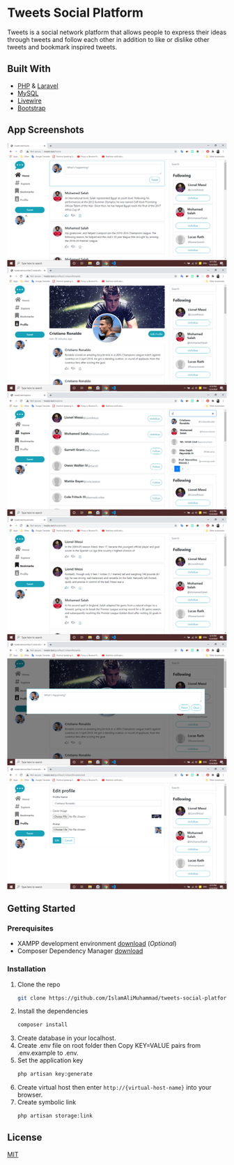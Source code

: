 # Tweets Social Platform

Tweets is a social network platform that allows people to express their ideas through tweets and follow each other in addition to like or dislike other tweets and bookmark inspired tweets. 

## Built With
* [PHP](https://www.php.net/) & [Laravel](https://laravel.com/)
* [MySQL](https://www.mysql.com/)
* [Livewire](https://laravel-livewire.com/) 
* [Bootstrap](https://getbootstrap.com/)

## App Screenshots

![Home](/app-screenshots/1.PNG)
![Profile](/app-screenshots/2.PNG)
![Explore](/app-screenshots/3.PNG)
![Bookmarks](/app-screenshots/4.PNG)
![Tweet Input](/app-screenshots/5.PNG)
![Edit Profile](/app-screenshots/6.PNG)

## Getting Started 

### Prerequisites 
* XAMPP development environment [download](https://www.apachefriends.org/index.html) (*Optional*)
* Composer Dependency Manager [download](https://getcomposer.org/download/)

### Installation 
1. Clone the repo 
   ```sh
   git clone https://github.com/IslamAliMuhammad/tweets-social-platform.git
   ```
2. Install the dependencies
   ```sh
   composer install
   ```
3. Create database in your localhost.
4. Create .env file on root folder then Copy KEY=VALUE pairs from .env.example to .env. 
5. Set the application key
   ```sh
   php artisan key:generate
   ```
6. Create virtual host then enter `http://{virtual-host-name}` into your browser.
7. Create symbolic link
   ```sh
   php artisan storage:link
   ```
   
## License
[MIT](https://choosealicense.com/licenses/mit/)
